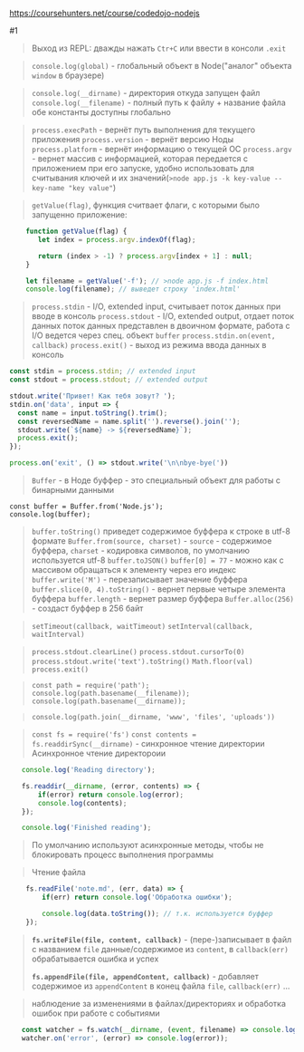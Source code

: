 https://coursehunters.net/course/codedojo-nodejs

#1
 >Выход из REPL: дважды нажать `Ctr+C` или ввести в консоли `.exit`

 >`console.log(global)` - глобальный объект в Node("аналог" объекта `window` в браузере)

 >`console.log(__dirname)` - директория откуда запущен файл
 >`console.log(__filename)` - полный путь к файлу + название файла
 >обе константы доступны глобально


 >`process.execPath` - вернёт путь выполнения для текущего приложения
 >`process.version` - вернёт версию Ноды
 >`process.platform` - вернёт информацию о текущей ОС
 >`process.argv` - вернет массив с информацией, которая передается с приложением при его запуске, удобно использовать для считывания ключей и их значений(`>node app.js -k key-value --key-name "key value"`)

 >`getValue(flag)`, функция считвает флаги, с которыми было запущенно приложение:

 ```js
	 function getValue(flag) {
	 	let index = process.argv.indexOf(flag);

	 	return (index > -1) ? process.argv[index + 1] : null;
	 }

	 let filename = getValue('-f'); // >node app.js -f index.html
	 console.log(filename); // выведет строку 'index.html'
 ```

 >`process.stdin` - I/O, extended input, считывает поток данных при вводе в консоль
 >`process.stdout` - I/O, extended output, отдает поток данных
 >поток данных представлен в двоичном формате, работа с I/O ведется через спец. объект `buffer`
 >`process.stdin.on(event, callback)`
 >`process.exit()` - выход из режима ввода данных в консоль


```js
const stdin = process.stdin; // extended input
const stdout = process.stdout; // extended output

stdout.write('Привет! Как тебя зовут? ');
stdin.on('data', input => {
  const name = input.toString().trim();
  const reversedName = name.split('').reverse().join('');
  stdout.write(`${name} -> ${reversedName}`);
  process.exit();
});

process.on('exit', () => stdout.write('\n\nbye-bye('))
```

 >`Buffer` - в Ноде буффер - это специальный объект для работы с бинарными данными

 ```
 const buffer = Buffer.from('Node.js');
 console.log(buffer);
 ```

 >`buffer.toString()` приведет содержимое буффера к строке в utf-8 формате
 >`Buffer.from(source, charset)` - `source` - содержимое буффера, `charset` - кодировка символов, по умолчанию используется utf-8
 >`buffer.toJSON()`
 >`buffer[0] = 77` - можно как с массивом обращаться к элементу через его индекс
 >`buffer.write('M')` - перезаписывает значение буффера
 >`buffer.slice(0, 4).toString()` - вернет первые четыре элемента буффера
 >`buffer.length` - вернет размер буффера
 >`Buffer.alloc(256)` - создаст буффер в 256 байт


 >`setTimeout(callback, waitTimeout)`
 >`setInterval(callback, waitInterval)`

 >`process.stdout.clearLine()`
 >`process.stdout.cursorTo(0)`
 >`process.stdout.write('text').toString()`
 >`Math.floor(val)`
 >`process.exit()`

 >`const path = require('path');`
 >`console.log(path.basename(__filename));`
 >`console.log(path.basename(__dirname));`

 >`console.log(path.join(__dirname, 'www', 'files', 'uploads'))`


 >`const fs = require('fs')`
 >`const contents = fs.readdirSync(__dirname)` - синхронное чтение директории
 >Асинхронное чтение директороии

 ```js
 	console.log('Reading directory');

 	fs.readdir(__dirname, (error, contents) => {
 		if(error) return console.log(error);
 		console.log(contents);
 	});

 	console.log('Finished reading');
 ```

 >По умолчанию используют асинхронные методы, чтобы не блокировать процесс выполнения программы

 >Чтение файла

```js
	fs.readFile('note.md', (err, data) => {
		if(err) return console.log('Обработка ошибки');

		console.log(data.toString()); // т.к. используется буффер
	});
```

 >__`fs.writeFile(file, content, callback)`__ - (пере-)записывает в файл с названием `file` данные/содержимое из `content`, в `callback(err)` обрабатывается ошибка и успех
 >
 >__`fs.appendFile(file, appendContent, callback)`__ - добавляет содержимое из `appendContent` в конец файла `file`, `callback(err)` ...

 >наблюдение за изменениями в файлах/директориях и обработка ошибок при работе с событиями

 ```js
	const watcher = fs.watch(__dirname, (event, filename) => console.log(`${filename}  ->  ${event}`));
	watcher.on('error', (error) => console.log(error));
 ```